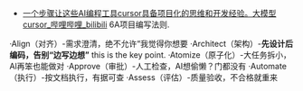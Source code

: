 -  [一个步骤让这些AI编程工具cursor具备项目化的思维和开发经验。大模型cursor\_哔哩哔哩\_bilibili](https://b23.tv/fYycKov?share_medium=android&share_source=weixin&bbid=XX818818DFA1E422E14EC5881868902E71808&ts=1756476218138) 6A项目编写法则. 

·Align（对齐）-需求澄清，绝不允许“我觉得你想要
·Architect（架构）-**先设计后编码，告别“边写边想”** this is the key point. 
·Atomize（原子化）-大任务拆小，Al再笨也能做对
·Approve（审批）-人工检查，AI想偷懒？门都没有
·Automate（执行）-按文档执行，有据可查
·Assess（评估）-质量验收，不合格就重来
